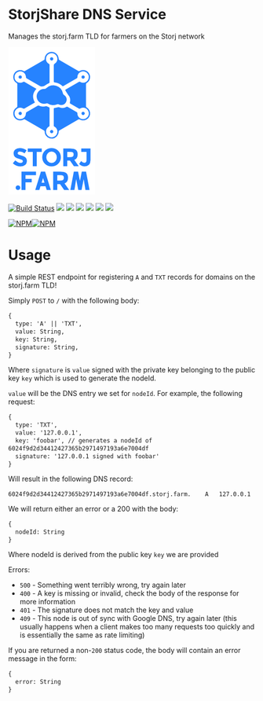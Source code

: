# StorjShare DNS Service

Manages the storj.farm TLD for farmers on the Storj network

![logo](./.github/logo.png)

[![Build Status](https://travis-ci.org/retrohacker/storjshare-dns.png?branch=master)](https://travis-ci.org/retrohacker/storjshare-dns)
![](https://img.shields.io/github/issues/retrohacker/storjshare-dns.svg)
![](https://img.shields.io/npm/dm/storjshare-dns.svg)
![](https://img.shields.io/npm/dt/storjshare-dns.svg)
![](https://img.shields.io/npm/v/storjshare-dns.svg)
![](https://img.shields.io/npm/l/storjshare-dns.svg)
![](https://img.shields.io/twitter/url/https/github.com/retrohacker/storjshare-dns.svg?style=social)

[![NPM](https://nodei.co/npm/storjshare-dns.png?downloads=true&downloadRank=true&stars=true)](https://nodei.co/npm/storjshare-dns/)[![NPM](https://nodei.co/npm-dl/storjshare-dns.png?months=9&height=3)](https://nodei.co/npm/storjshare-dns/)

# Usage

A simple REST endpoint for registering `A` and `TXT` records for domains on the storj.farm TLD!

Simply `POST` to `/` with the following body:

```
{
  type: 'A' || 'TXT',
  value: String,
  key: String,
  signature: String,
}
```

Where `signature` is `value` signed with the private key belonging to the public key `key` which is used to generate the nodeId.

`value` will be the DNS entry we set for `nodeId`. For example, the following request:

```
{
  type: 'TXT',
  value: '127.0.0.1',
  key: 'foobar', // generates a nodeId of 6024f9d2d34412427365b2971497193a6e7004df
  signature: '127.0.0.1 signed with foobar'
}
```

Will result in the following DNS record:

```
6024f9d2d34412427365b2971497193a6e7004df.storj.farm.    A   127.0.0.1
```

We will return either an error or a 200 with the body:

```
{
  nodeId: String
}
```

Where nodeId is derived from the public key `key` we are provided

Errors:
  * `500` - Something went terribly wrong, try again later
  * `400` - A key is missing or invalid, check the body of the response for more information
  * `401` - The signature does not match the key and value
  * `409` - This node is out of sync with Google DNS, try again later (this usually happens when a client makes too many requests too quickly and is essentially the same as rate limiting)

If you are returned a non-`200` status code, the body will contain an error message in the form:

```
{
  error: String
}
```
